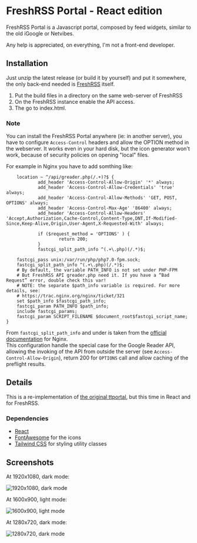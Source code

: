 FreshRSS Portal - React edition
========

FreshRSS Portal is a Javascript portal, composed by feed widgets, similar to the old iGoogle or Netvibes.

Any help is appreciated, on everything, I'm not a front-end developer.

Installation
-------------

Just unzip the latest release (or build it by yourself) and put it somewhere, the only back-end needed is [FreshRSS](https://freshrss.github.io) itself.

1. Put the build files in a directory on the same web-server of FreshRSS
1. On the FreshRSS instance enable the API access.
1. The go to index.html.

### Note ###

You can install the FreshRSS Portal anywhere (ie: in another server), you have to configure `Access-Control` headers and allow the OPTION method in the webserver. It works even in your hard disk, but the icon generator won't work, because of security policies on opening "local" files.

For example in Nginx you have to add somthing like:

        location ~ ^/api/greader.php(/.+)?$ {
                add_header 'Access-Control-Allow-Origin' '*' always;
                add_header 'Access-Control-Allow-Credentials' 'true' always;
                add_header 'Access-Control-Allow-Methods' 'GET, POST, OPTIONS' always;
                add_header 'Access-Control-Max-Age' '86400' always;
                add_header 'Access-Control-Allow-Headers' 'Accept,Authorization,Cache-Control,Content-Type,DNT,If-Modified-Since,Keep-Alive,Origin,User-Agent,X-Requested-With' always;

                if ($request_method = 'OPTIONS' ) {
                        return 200;
                }
                fastcgi_split_path_info ^(.+\.php)(/.*)$;

		fastcgi_pass unix:/var/run/php/php7.0-fpm.sock;
		fastcgi_split_path_info ^(.+\.php)(/.*)$;
		# By default, the variable PATH_INFO is not set under PHP-FPM
		# But FreshRSS API greader.php need it. If you have a “Bad Request” error, double check this var!
		# NOTE: the separate $path_info variable is required. For more details, see:
		# https://trac.nginx.org/nginx/ticket/321
		set $path_info $fastcgi_path_info;
		fastcgi_param PATH_INFO $path_info;
		include fastcgi_params;
		fastcgi_param SCRIPT_FILENAME $document_root$fastcgi_script_name;
	}

From `fastcgi_split_path_info` and under is taken from the [official documentation](https://freshrss.github.io/FreshRSS/en/admins/10_ServerConfig.html) for Nginx.  
This configuration handle the special case for the Google Reader API, allowing the invoking of the API from outside the server (see `Access-Control-Allow-Origin`), return 200 for `OPTIONS` call and allow caching of the preflight results.

Details
-------------
This is a re-implementation of [the original ttportal](https://github.com/timendum/ttportal), but this time in React and for FreshRSS.


### Dependencies ###
* [React](https://reactjs.org/)
* [FontAwesome](https://fontawesome.com/) for the icons
* [Tailwind CSS](https://tailwindcss.com/) for styling utility classes

Screenshots
-----------

At 1920x1080, dark mode:

![1920x1080, dark mode](/../../blob/images/screenshot-1.png?raw=true)

At 1600x900, light mode:

![1600x900, light mode](/../../blob/images/screenshot-2.png?raw=true)

At 1280x720, dark mode:

![1280x720, dark mode](/../../blob/images/screenshot-3.png?raw=true)
